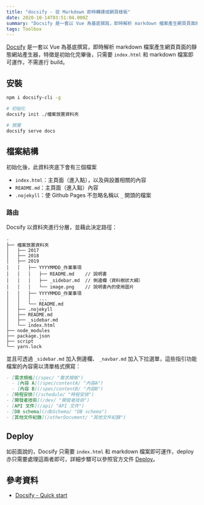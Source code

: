 ```yaml
---
title: "docsify - 從 Markdown 即時轉譯成網頁樣板"
date: 2020-10-14T03:51:04.000Z
summary: "Docsify 是一套以 Vue 為基底撰寫，即時解析 markdown 檔案產生網頁頁面的靜態網站產生器，特徵是初始化完畢後，只需要 index.html 和 markdown 檔案即可運作，不需進行 build。"
tags: Toolbox
---
```


[Docsify](https://docsify.js.org/) 是一套以 Vue 為基底撰寫，即時解析 markdown 檔案產生網頁頁面的靜態網站產生器，特徵是初始化完畢後，只需要 `index.html` 和 markdown 檔案即可運作，不需進行 build。

## 安裝

```bash
npm i docsify-cli -g

# 初始化
docsify init ./檔案放置資料夾

# 預覽
docsify serve docs
```

## 檔案結構

初始化後，此資料夾底下會有三個檔案

- `index.html`：主頁面（進入點），以及與設置相關的內容
- `README.md`：主頁面（進入點）內容
- `.nojekyll`：使 Github Pages 不忽略名稱以 `_` 開頭的檔案

### 路由

Docsify 以資料夾進行分層，並藉此決定路徑：

```
.
├── 檔案放置資料夾
│   ├── 2017
│   ├── 2018
│   ├── 2019
│   │   ├── YYYYMMDD_作業事項
│   │   │   ├── README.md    // 說明書
│   │   │   ├── _sidebar.md  // 側邊欄（資料樹狀大綱）
│   │   │   └── image.png    // 說明書內的使用圖片
│   │   ├── YYYYMMDD_作業事項
│   │   │   ...
│   │   └── README.md
│   ├── .nojekyll
│   ├── README.md
│   ├── _sidebar.md
│   └── index.html
├── node_modules
├── package.json
├── script
└── yarn.lock
```

並且可透過 `_sidebar.md` 加入側邊欄、 `_navbar.md` 加入下拉選單，這些指引功能檔案的內容需以清單格式撰寫：

```markdown
- [需求規格](/spec/ "需求規格")
  - [內容 A](/spec/contentA/ "內容A")
  - [內容 B](/spec/contentB/ "內容B")
- [時程安排](/schedule/ "時程安排")
- [開發者技術](/dev/ "開發者技術")
- [API 文件](/api/ "API 文件")
- [DB schema](/dbSchema/ "DB schema")
- [其他文件紀錄](/otherDocument/ "其他文件紀錄")
```

## Deploy

如前面說的，Docsify 只需要 `index.html` 和 markdown 檔案即可運作，deploy 亦只需要處理這兩者即可，詳細步驟可以參照官方文件 [Deploy](https://docsify.js.org/#/deploy)。

## 參考資料

- [Docsify - Quick start](https://docsify.js.org/#/quickstart)

